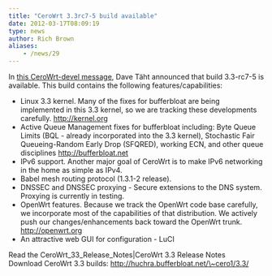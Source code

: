 ```yaml
---
title: "CeroWrt 3.3rc7-5 build available"
date: 2012-03-17T08:09:19
type: news
author: Rich Brown
aliases:
    - /news/29
---
```

In [this CeroWrt-devel
message](https://lists.bufferbloat.net/pipermail/cerowrt-devel/2012-March/000128.html),
Dave Täht announced that build 3.3-rc7-5 is available. This build
contains the following features/capabilities:

-   Linux 3.3 kernel. Many of the fixes for bufferbloat are being
    implemented in this 3.3 kernel, so we are tracking these
    developments carefully. http://kernel.org
-   Active Queue Management fixes for bufferbloat including: Byte Queue
    Limits (BQL - already incorporated into the 3.3 kernel), Stochastic
    Fair Queueing-Random Early Drop (SFQRED), working ECN, and other
    queue disciplines http://bufferbloat.net
-   IPv6 support. Another major goal of CeroWrt is to make IPv6
    networking in the home as simple as IPv4.
-   Babel mesh routing protocol (1.3.1-2 release).
-   DNSSEC and DNSSEC proxying - Secure extensions to the DNS system.
    Proxying is currently in testing.
-   OpenWrt features. Because we track the OpenWrt code base carefully,
    we incorporate most of the capabilities of that distribution. We
    actively push our changes/enhancements back toward the
    OpenWrt trunk. http://openwrt.org
-   An attractive web GUI for configuration - LuCI

Read the <link>CeroWrt\_33\_Release\_Notes|CeroWrt 3.3 Release
Notes</link>\
Download CeroWrt 3.3 builds: http://huchra.bufferbloat.net/\~cero1/3.3/
